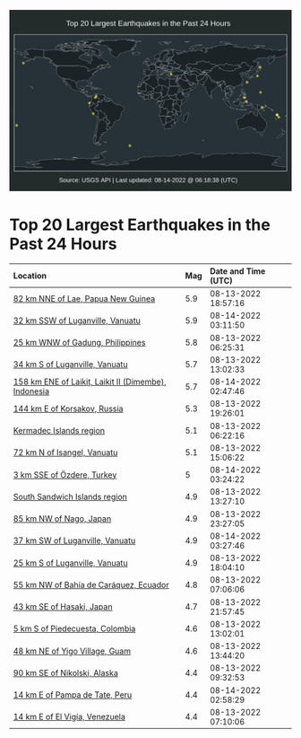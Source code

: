 ![Map](./map.png)

# Top 20 Largest Earthquakes in the Past 24 Hours

| Location | Mag | Date and Time (UTC) |
|:---|:---|:---|
| [82 km NNE of Lae, Papua New Guinea](https://earthquake.usgs.gov/earthquakes/eventpage/us6000iakp) | 5.9 | 08-13-2022 18:57:16 |
| [32 km SSW of Luganville, Vanuatu](https://earthquake.usgs.gov/earthquakes/eventpage/us6000ianq) | 5.9 | 08-14-2022 03:11:50 |
| [25 km WNW of Gadung, Philippines](https://earthquake.usgs.gov/earthquakes/eventpage/us6000iag5) | 5.8 | 08-13-2022 06:25:31 |
| [34 km S of Luganville, Vanuatu](https://earthquake.usgs.gov/earthquakes/eventpage/us6000iaik) | 5.7 | 08-13-2022 13:02:33 |
| [158 km ENE of Laikit, Laikit II (Dimembe), Indonesia](https://earthquake.usgs.gov/earthquakes/eventpage/us6000iamw) | 5.7 | 08-14-2022 02:47:46 |
| [144 km E of Korsakov, Russia](https://earthquake.usgs.gov/earthquakes/eventpage/us6000iakz) | 5.3 | 08-13-2022 19:26:01 |
| [Kermadec Islands region](https://earthquake.usgs.gov/earthquakes/eventpage/us6000iag4) | 5.1 | 08-13-2022 06:22:16 |
| [72 km N of Isangel, Vanuatu](https://earthquake.usgs.gov/earthquakes/eventpage/us6000iaj8) | 5.1 | 08-13-2022 15:06:22 |
| [3 km SSE of Özdere, Turkey](https://earthquake.usgs.gov/earthquakes/eventpage/us6000ianw) | 5 | 08-14-2022 03:24:22 |
| [South Sandwich Islands region](https://earthquake.usgs.gov/earthquakes/eventpage/us6000iajg) | 4.9 | 08-13-2022 13:27:10 |
| [85 km NW of Nago, Japan](https://earthquake.usgs.gov/earthquakes/eventpage/us6000iam6) | 4.9 | 08-13-2022 23:27:05 |
| [37 km SW of Luganville, Vanuatu](https://earthquake.usgs.gov/earthquakes/eventpage/us6000iap6) | 4.9 | 08-14-2022 03:27:46 |
| [25 km S of Luganville, Vanuatu](https://earthquake.usgs.gov/earthquakes/eventpage/us6000iakc) | 4.9 | 08-13-2022 18:04:10 |
| [55 km NW of Bahía de Caráquez, Ecuador](https://earthquake.usgs.gov/earthquakes/eventpage/us6000iah2) | 4.8 | 08-13-2022 07:06:06 |
| [43 km SE of Hasaki, Japan](https://earthquake.usgs.gov/earthquakes/eventpage/us6000iam0) | 4.7 | 08-13-2022 21:57:45 |
| [5 km S of Piedecuesta, Colombia](https://earthquake.usgs.gov/earthquakes/eventpage/us6000iaij) | 4.6 | 08-13-2022 13:02:01 |
| [48 km NE of Yigo Village, Guam](https://earthquake.usgs.gov/earthquakes/eventpage/us6000iaiv) | 4.6 | 08-13-2022 13:44:20 |
| [90 km SE of Nikolski, Alaska](https://earthquake.usgs.gov/earthquakes/eventpage/us6000iahp) | 4.4 | 08-13-2022 09:32:53 |
| [14 km E of Pampa de Tate, Peru](https://earthquake.usgs.gov/earthquakes/eventpage/us6000iamx) | 4.4 | 08-14-2022 02:58:29 |
| [14 km E of El Vigía, Venezuela](https://earthquake.usgs.gov/earthquakes/eventpage/us6000iaha) | 4.4 | 08-13-2022 07:10:06 |
